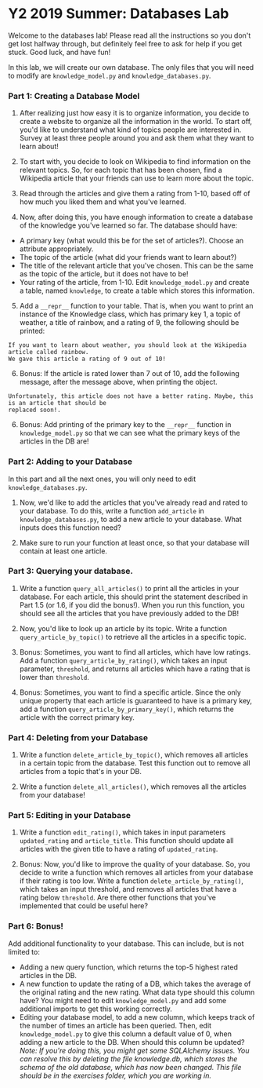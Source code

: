 # Y2 2019 Summer: Databases Lab

Welcome to the databases lab! Please read all the instructions so you don't
get lost halfway through, but definitely feel free to ask for help if you
get stuck. Good luck, and have fun!

In this lab, we will create our own database. The only files that you will
need to modify are `knowledge_model.py` and `knowledge_databases.py`.

### Part 1: Creating a Database Model

1. After realizing just
how easy it is to organize information, you decide to create a website to 
organize all the information in the world. To start off, you'd like to understand
what kind of topics people are interested in. Survey at least three people
around you and ask them what they want to learn about!

2. To start with, you decide to look on Wikipedia to find information on the relevant
topics. So, for each topic that has been chosen, find a Wikipedia article that
your friends can use to learn more about the topic. 

3. Read through the articles and give them a rating from 1-10, based off of how
much you liked them and what you've learned.

4. Now, after doing this, you have enough information to create a database of
the knowledge you've learned so far. The database should have:
- A primary key (what would this be for the set of articles?). Choose an attribute
appropriately.
- The topic of the article (what did your friends want to learn about?)
- The title of the relevant article that you've chosen. This can be the same
as the topic of the article, but it does not have to be!
- Your rating of the article, from 1-10.
Edit `knowledge_model.py` and create a table, named `knowledge`, to create a table
which stores this information.

5. Add a `__repr__` function to your table. That is, when you want to print an instance
of the Knowledge class, which has primary key 1, a topic of weather, a title of rainbow,
and a rating of 9, the following should be printed:
```
If you want to learn about weather, you should look at the Wikipedia article called rainbow.
We gave this article a rating of 9 out of 10!
```

6. Bonus: If the article is rated lower than 7 out of 10, add the following message, after
the message above, when printing the object.
```
Unfortunately, this article does not have a better rating. Maybe, this is an article that should be
replaced soon!.
```

6. Bonus: Add printing of the primary key to the `__repr__` function in `knowledge_model.py` so that
we can see what the primary keys of the articles in the DB are!

### Part 2: Adding to your Database

In this part and all the next ones, you will only need to edit `knowledge_databases.py`. 

1. Now, we'd like to add the articles that you've already read and rated to your database. To do
this, write a function `add_article` in `knowledge_databases.py`, to add a new article to
your database. What inputs does this function need?

2. Make sure to run your function at least once, so that your database will contain at least one article.

### Part 3: Querying your database.

1. Write a function `query_all_articles()` to print all the articles in your database. For each article,
this should print the statement described in Part 1.5 (or 1.6, if you did the bonus!). When you run this
function, you should see all the articles that you have previously added to the DB!

2. Now, you'd like to look up an article by its topic. Write a function `query_article_by_topic()` to
retrieve all the articles in a specific topic. 

3. Bonus: Sometimes, you want to find all articles, which have low ratings. Add a function
`query_article_by_rating()`, which takes an input parameter, `threshold`, and returns all articles
which have a rating that is lower than `threshold`.

4. Bonus: Sometimes, you want to find a specific article. Since the only unique property that 
each article is guaranteed to have is a primary key, add a function `query_article_by_primary_key()`,
which returns the article with the correct primary key.

### Part 4: Deleting from your Database

1. Write a function `delete_article_by_topic()`, which removes all articles in a certain topic
from the database. Test this function out to remove all articles from a topic that's in your DB.

2. Write a function `delete_all_articles()`, which removes all the articles from your database!

### Part 5: Editing in your Database

1. Write a function `edit_rating()`, which takes in input parameters `updated_rating` and `article_title`. This function should update all articles with the given title to have a rating of `updated_rating`.

2. Bonus: Now, you'd like to improve the quality of your database. So, you decide to write a function
which removes all articles from your database if their rating is too low. Write a function `delete_article_by_rating()`, which takes an input threshold, and removes all articles that have a rating
below `threshold`. Are there other functions that you've implemented that could be useful here?

### Part 6: Bonus!

Add additional functionality to your database. This can include, but is not limited to:
- Adding a new query function, which returns the top-5 highest rated articles in the DB.
- A new function to update the rating of a DB, which takes the average of the original rating
and the new rating. What data type should this column have? You might need to edit `knowledge_model.py`
and add some additional imports to get this working correctly.
- Editing your database model, to add a new column, which keeps track of the number of times
an article has been queried. Then, edit `knowledge_model.py` to
give this column a default value of 0, when adding a new article to the DB.
When should this column be updated? 
*Note: If you're doing this, you might get some SQLAlchemy issues. You can resolve this by
deleting the file knowledge.db, which stores the schema of the old database, which has now
been changed. This file should be in the exercises folder, which you are working in.*
